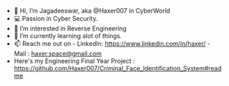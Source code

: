 - 👋 Hi, I’m Jagadeeswar, aka @Haxer007 in CyberWorld
- 💻 Passion in Cyber Security.
- 👀 I’m interested in Reverse Engineering
- 🌱 I’m currently learning alot of things.
- 📫 Reach me out on 
          - LinkedIn: https://www.linkedin.com/in/haxer/
          - Mail    : haxer.space@gmail.com
- Here's my Engineering Final Year Project : https://github.com/Haxer007/Criminal_Face_Identification_System#readme
<!---
Haxer007/Haxer007 is a ✨ special ✨ repository because its `README.md` (this file) appears on your GitHub profile.
You can click the Preview link to take a look at your changes.
--->
